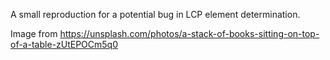 A small reproduction for a potential bug in LCP element determination.

Image from https://unsplash.com/photos/a-stack-of-books-sitting-on-top-of-a-table-zUtEPOCm5q0
